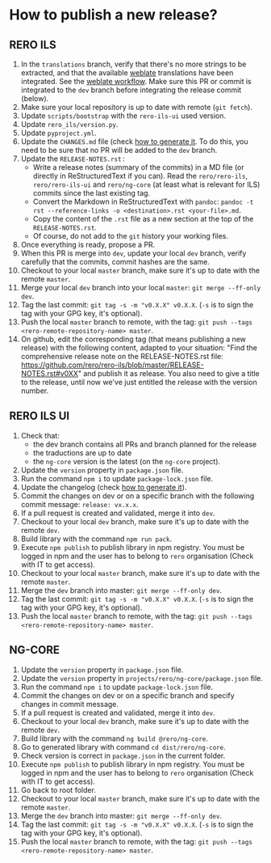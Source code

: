 # How to publish a new release?

## RERO ILS

1. In the `translations` branch, verify that there's no more strings to be
   extracted, and that the available [weblate][3] translations have been
   integrated. See the [weblate workflow][2]. Make sure this PR or commit is
   integrated to the `dev` branch before integrating the release commit
   (below).
1. Make sure your local repository is up to date with remote (`git fetch`).
1. Update `scripts/bootstrap` with the `rero-ils-ui` used version.
1. Update `rero_ils/version.py`.
1. Update `pyproject.yml`.
1. Update the `CHANGES.md` file (check 
   [how to generate it][1]. To do this, you need to be sure that no PR will be
   added to the `dev` branch.
1. Update the `RELEASE-NOTES.rst` :
    - Write a release notes (summary of the commits) in a MD file (or directly
      in ReStructuredText if you can). Read the `rero/rero-ils`,
      `rero/rero-ils-ui` and `rero/ng-core` (at least what is relevant for ILS)
      commits since the last existing tag.
    - Convert the Markdown in ReStructuredText with `pandoc`: `pandoc -t rst
      --reference-links -o <destination>.rst <your-file>.md`.
    - Copy the content of the `.rst` file as a new section at the top of the
      `RELEASE-NOTES.rst`.
    - Of course, do not add to the `git` history your working files.
1. Once everything is ready, propose a PR.
1. When this PR is merge into `dev`, update your local `dev` branch, verify
   carefully that the commits, commit hashes are the same.
1. Checkout to your local `master` branch, make sure it's up to date with the
   remote `master`.
1. Merge your local `dev` branch into your local `master`: `git merge --ff-only dev`.
1. Tag the last commit: `git tag -s -m "v0.X.X" v0.X.X`. (`-s` is to sign the
   tag with your GPG key, it's optional).
1. Push the local `master` branch to remote, with the tag: `git push --tags
   <rero-remote-repository-name> master`.
1. On github, edit the corresponding tag (that means publishing a new release)
   with the following content, adapted to your situation: "Find the
   comprehensive release note on the RELEASE-NOTES.rst file:
   https://github.com/rero/rero-ils/blob/master/RELEASE-NOTES.rst#v0XX" and
   publish it as release. You also need to give a title to the release, until
   now we've just entitled the release with the version number.

[1]: /documentation/generate-changelog.md
[2]: /translations/translations-workflow.md
[3]: https://hosted.weblate.org/projects/rero_plus/

## RERO ILS UI

1. Check that:
   - the dev branch contains all PRs and branch planned for the release
   - the traductions are up to date
   - the `ng-core` version is the latest (on the `ng-core` project).
1. Update the `version` property in `package.json` file.
1. Run the command `npm i` to update `package-lock.json` file.
1. Update the changelog (check [how to generate it][1]).
1. Commit the changes on dev or on a specific branch with the following commit
   message: `release: vx.x.x`.
1. If a pull request is created and validated, merge it into `dev`.
1. Checkout to your local `dev` branch, make sure it's up to date with the
   remote `dev`.
1. Build library with the command `npm run pack`.
1. Execute `npm publish` to publish library in npm registry. You must be logged
   in npm and the user has to belong to `rero` organisation (Check with IT to
   get access).
1. Checkout to your local `master` branch, make sure it's up to date with the
   remote `master`.
1. Merge the `dev` branch into master: `git merge --ff-only dev`.
1. Tag the last commit: `git tag -s -m "v0.X.X" v0.X.X`. (`-s` is to sign the
   tag with your GPG key, it's optional).
1. Push the local `master` branch to remote, with the tag: `git push --tags
   <rero-remote-repository-name> master`.

## NG-CORE

1. Update the `version` property in `package.json` file.
1. Update the `version` property in `projects/rero/ng-core/package.json` file.
1. Run the command `npm i` to update `package-lock.json` file.
1. Commit the changes on dev or on a specific branch and specify changes in
   commit message.
1. If a pull request is created and validated, merge it into `dev`.
1. Checkout to your local `dev` branch, make sure it's up to date with the
   remote `dev`.
1. Build library with the command `ng build @rero/ng-core`.
1. Go to generated library with command `cd dist/rero/ng-core`.
1. Check version is correct in `package.json` in the current folder.
1. Execute `npm publish` to publish library in npm registry. You must be logged
   in npm and the user has to belong to `rero` organisation (Check with IT to
   get access).
1. Go back to root folder.
1. Checkout to your local `master` branch, make sure it's up to date with the
   remote `master`.
1. Merge the `dev` branch into master: `git merge --ff-only dev`.
1. Tag the last commit: `git tag -s -m "v0.X.X" v0.X.X`. (`-s` is to sign the
   tag with your GPG key, it's optional).
1. Push the local `master` branch to remote, with the tag: `git push --tags
   <rero-remote-repository-name> master`.
